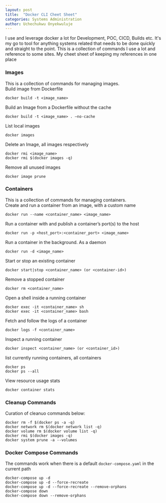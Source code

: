 ```yaml
---
layout: post
title:  "Docker CLI Cheet Sheet"
categories: Systems Administration
author: Uchechukwu Onyekwuluje
---
```


I use and leverage docker a lot for Development, POC, CICD, Builds etc. It's my go to tool for anything systems related that
needs to be done quickly and straight to the point. This is a collection of commands I use a lot and reference to some sites.
My cheet sheet of keeping my references in one place 

### Images 
This is a collection of commands for managing images.<br>
Build image from Dockerfile<br>
```
docker build -t <image_name>
```
Build an Image from a Dockerfile without the cache
```
docker build -t <image_name> . –no-cache
```
List local images
```
docker images
```
Delete an Image, all images respectively
```
docker rmi <image_name>
docker rmi $(docker images -q)
```
Remove all unused images
```
docker image prune
```

### Containers 
This is a collection of commands for managing containers.<br>
Create and run a container from an image, with a custom name
```
docker run --name <container_name> <image_name>
```
Run a container with and publish a container’s port(s) to the host
```
docker run -p <host_port>:<container_port> <image_name>
```
Run a container in the background. As a daemon
```
docker run -d <image_name>
```
Start or stop an existing container
```
docker start|stop <container_name> (or <container-id>)
```
Remove a stopped container
```
docker rm <container_name>
```
Open a shell inside a running container
```
docker exec -it <container_name> sh
docker exec -it <container_name> bash
```
Fetch and follow the logs of a container
```
docker logs -f <container_name>
```
Inspect a running container
```
docker inspect <container_name> (or <container_id>)
```
list currently running containers, all containers
```
docker ps
docker ps --all
```
View resource usage stats
```
docker container stats
```

### Cleanup Commands
Curation of cleanuo commands below:
```
docker rm -f $(docker ps -a -q)
docker network rm $(docker network list -q)
docker volume rm $(docker volume list -q)
docker rmi $(docker images -q)
docker system prune -a --volumes
```

### Docker Compose Commands
The commands work when there is a default `docker-compose.yaml` in the current path
```
docker-compose up -d      
docker-compose up -d --force-recreate
docker-compose up -d --force-recreate --remove-orphans
docker-compose down
docker-compose down --remove-orphans
```
